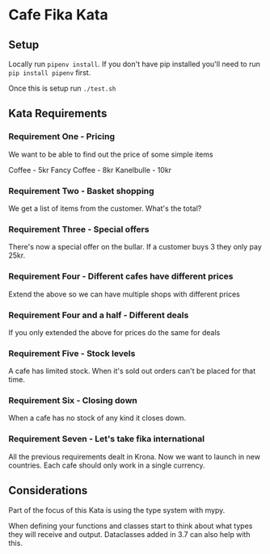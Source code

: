 # Cafe Fika Kata
## Setup
Locally run `pipenv install`. If you don't have pip installed 
you'll need to run `pip install pipenv` first.

Once this is setup run `./test.sh`

## Kata Requirements
### Requirement One - Pricing
We want to be able to find out the price of some simple items

Coffee - 5kr
Fancy Coffee - 8kr
Kanelbulle - 10kr

### Requirement Two - Basket shopping
We get a list of items from the customer.
What's the total?

### Requirement Three - Special offers
There's now a special offer on the bullar.
If a customer buys 3 they only pay 25kr.

### Requirement Four - Different cafes have different prices
Extend the above so we can have multiple shops with
different prices

### Requirement Four and a half - Different deals
If you only extended the above for prices do
the same for deals

### Requirement Five - Stock levels
A cafe has limited stock. When it's sold out orders can't be
placed for that time.

### Requirement Six - Closing down
When a cafe has no stock of any kind it closes down.

### Requirement Seven - Let's take fika international
All the previous requirements dealt in Krona. 
Now we want to launch in new countries. Each cafe
should only work in a single currency. 


## Considerations
Part of the focus of this Kata is using the type system 
with mypy. 

When defining your functions and classes start to think 
about what types they will receive and output. Dataclasses 
added in 3.7 can also help with this.